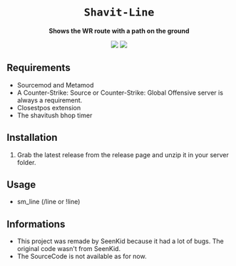 <div align="center">
  <h1><code>Shavit-Line</code></h1>
  <p>
    <strong>Shows the WR route with a path on the ground</strong>
  </p>
  <p style="margin-bottom: 0.5ex;">
    <img
        src="https://img.shields.io/github/downloads/SeenKid/shavit-line/total"
    />
    <img
        src="https://img.shields.io/github/repo-size/SeenKid/shavit-line"
    />
  </p>
</div>


## Requirements ##
- Sourcemod and Metamod
- A Counter-Strike: Source or Counter-Strike: Global Offensive server is always a requirement.
- Closestpos extension
- The shavitush bhop timer


## Installation ##
1. Grab the latest release from the release page and unzip it in your server folder.

## Usage ##
- sm_line (/line or !line)

## Informations ##
- This project was remade by SeenKid because it had a lot of bugs. The original code wasn't from SeenKid.
- The SourceCode is not available as for now. 
